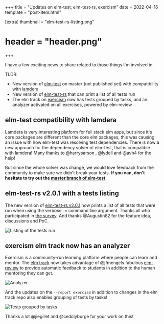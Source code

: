 +++
title = "Updates on elm-test, elm-test-rs, exercism"
date = 2022-04-16
template = "post-item.html"

[extra]
thumbnail = "elm-test-rs-listing.png"
# header = "header.png"
+++

I have a few exciting news to share related to those things I'm involved in.

TLDR:

- New version of [elm-test](https://github.com/rtfeldman/node-test-runner) on master (not published yet) with compatibility with [lamdera](https://lamdera.com/)
- New version of [elm-test-rs](https://github.com/mpizenberg/elm-test-rs/releases/tag/v2.0.1) that can print a list of all tests run
- The elm track on [exercism](https://exercism.org/tracks/elm) now has tests grouped by tasks, and an analyzer activated on all exercises, powered by elm-review

<!-- more -->

## elm-test compatibility with lamdera

Lamdera is very interesting platform for full stack elm apps, but since it's core packages are different than the core elm packages, this was causing an issue with how elm-test was resolving test dependencies. There is now a new approach for the dependency solver of elm-test, that is compatible with lamdera! Many thanks to @harrysarson , @lydell and @avh4 for the help!

But since the whole solver was change, we would love feedback from the community to make sure we didn't break your tests. **If you can, don't hesitate to try out the [master branch of elm-test](https://github.com/rtfeldman/node-test-runner)**.


## elm-test-rs v2.0.1 with a tests listing

The new version of [elm-test-rs v2.0.1](https://github.com/mpizenberg/elm-test-rs/releases/tag/v2.0.1) now prints a list of all tests that were run when using the verbose `-v` command line argument. Thanks all who participated in [the survey](https://discourse.elm-lang.org/t/do-you-want-a-list-of-all-tests-passing-and-failing-in-your-console-test-reports/8249). And thanks @Augustin82 for the feature idea, discussions and PoC.

![Listing of the tests run](elm-test-rs-listing.png)

## exercism elm track now has an analyzer

Exercism is a community-run learning platform where people can learn and mentor. The [elm track](https://exercism.org/tracks/elm) now takes advantage of @jfmengels fabulous [elm-review](https://github.com/jfmengels/elm-review) to provide automatic feedback to students in addition to the human mentoring they can get.

![Analyzer](exercism-analyzer.png)

And the updates on the `--report exercism` in addition to changes in the elm track repo also enables grouping of tests by tasks!

![Tests grouped by tasks](exercism-tasks.png)

Thanks a lot @jiegillet and @ceddlyburge for your work on this!
